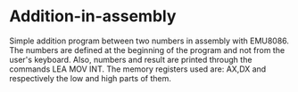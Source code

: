 # Addition-in-assembly
Simple addition program between two numbers in assembly with EMU8086. 
The numbers are defined at the beginning of the program and not from the user's keyboard.
Also, numbers and result are printed through the commands LEA MOV INT.
The memory registers used are: AX,DX and respectively the low and high parts of them.


